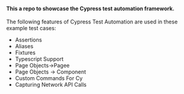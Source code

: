 <h4> This a repo to showcase the Cypress test automation framework. </h4>
     The following features of Cypress Test Automation are used in these example test cases:
<ul>
  <li>Assertions </li>
  <li>Aliases </li>  
  <li>Fixtures</li>
  <li>Typescript Support </li>
  <li>Page Objects->Pagee</li>
  <li>Page Objects -> Component</li>
  <li>Custom Commands For Cy</li>
  <li>Capturing Network API Calls</li>
</ul>
